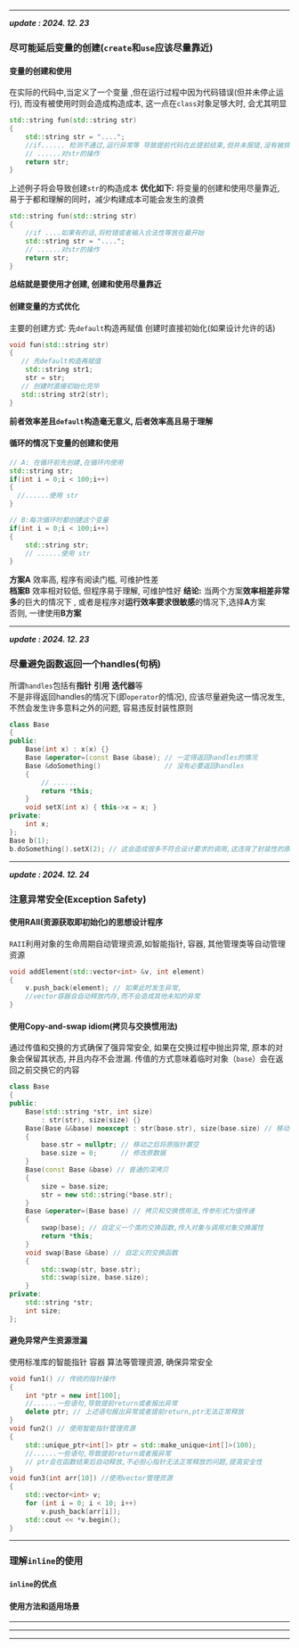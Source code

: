 
---
***update : 2024. 12. 23***
### 尽可能延后变量的创建(`create`和`use`应该尽量靠近)
#### 变量的创建和使用
在实际的代码中,当定义了一个变量 ,但在运行过程中因为代码错误(但并未停止运行), 而没有被使用时则会造成构造成本, 这一点在`class`对象足够大时, 会尤其明显
```cpp
std::string fun(std::string str)
{
    std::string str = "....";
    //if...... 检测不通过,运行异常等 导致提前代码在此提前结束,但并未报错,没有被排查出来
    // ......对str的操作
    return str;
}
```
上述例子将会导致创建`str`的构造成本
**优化如下:** 将变量的创建和使用尽量靠近, 易于于都和理解的同时，减少构建成本可能会发生的浪费
```cpp
std::string fun(std::string str)
{
    //if ....如果有的话,将检错或者输入合法性等放在最开始
    std::string str = "....";
    // ......对str的操作
    return str;
}
```
**总结就是要使用才创建, 创建和使用尽量靠近**
#### 创建变量的方式优化
主要的创建方式:   先`default`构造再赋值   创建时直接初始化(如果设计允许的话)
```cpp
void fun(std::string str)
{
   // 先default构造再赋值
    std::string str1;
    str = str;
   // 创建时直接初始化完毕
   std::string str2(str);
}
```
**前者效率差且`default`构造毫无意义, 后者效率高且易于理解**
#### 循环的情况下变量的创建和使用
```cpp
// A: 在循环前先创建,在循环内使用
std::string str;
if(int i = 0;i < 100;i++)
{
  //......使用 str
}

// B:每次循环时都创建这个变量
if(int i = 0;i < 100;i++)
{
    std::string str;
    // ......使用 str
}
```
**方案A** 效率高, 程序有阅读门槛, 可维护性差  
**档案B** 效率相对较低, 但程序易于理解, 可维护性好
**结论:** 当两个方案**效率相差非常多**的巨大的情况下 ,  或者是程序对**运行效率要求很敏感**的情况下,选择**A**方案  
否则, 一律使用**B方案**

---
***update : 2024. 12. 23***
### 尽量避免函数返回一个handles(句柄)
所谓`handles`包括有**指针** **引用** **迭代器**等  
不是非得返回handles的情况下(即`operator`的情况),  应该尽量避免这一情况发生, 不然会发生许多意料之外的问题, 容易违反封装性原则
```cpp
class Base
{
public:
    Base(int x) : x(x) {}
    Base &operator=(const Base &base); // 一定得返回handles的情况
    Base &doSomething()                // 没有必要返回handles
    {
        // ......
        return *this;
    }
    void setX(int x) { this->x = x; }
private:
    int x;
};
Base b(1);
b.doSomething().setX(2); // 这会造成很多不符合设计要求的调用,这违背了封装性的原则
```

---
***update : 2024. 12. 24***
### 注意异常安全(Exception Safety)
#### 使用RAII(资源获取即初始化)的思想设计程序
`RAII`利用对象的生命周期自动管理资源,如智能指针, 容器, 其他管理类等自动管理资源
```cpp
void addElement(std::vector<int> &v, int element)
{
    v.push_back(element); // 如果此时发生异常, 
    //vector容器会自动释放内存,而不会造成其他未知的异常
}
```
#### 使用Copy-and-swap idiom(拷贝与交换惯用法)
通过传值和交换的方式确保了强异常安全, 如果在交换过程中抛出异常, 原本的对象会保留其状态, 并且内存不会泄漏. 传值的方式意味着临时对象（`base`）会在返回之前交换它的内容
```cpp
class Base
{
public:
    Base(std::string *str, int size)
        : str(str), size(size) {}
    Base(Base &&base) noexcept : str(base.str), size(base.size) // 移动构造函数
    {
        base.str = nullptr; // 移动之后将原指针置空
        base.size = 0;      // 修改原数据
    }
    Base(const Base &base) // 普通的深拷贝
    {
        size = base.size;
        str = new std::string(*base.str);
    }
    Base &operator=(Base base) // 拷贝和交换惯用法,传参形式为值传递
    {
        swap(base); // 自定义一个类的交换函数,传入对象与调用对象交换属性
        return *this;
    }
    void swap(Base &base) // 自定义的交换函数
    {
        std::swap(str, base.str);
        std::swap(size, base.size);
    }
private:
    std::string *str;
    int size;
};
```
#### 避免异常产生资源泄漏
使用标准库的智能指针 容器 算法等管理资源, 确保异常安全
```cpp
void fun1() // 传统的指针操作
{
    int *ptr = new int[100];
    //......一些语句,导致提前return或者报出异常
    delete ptr; // 上述语句报出异常或者提前return,ptr无法正常释放
}
void fun2() // 使用智能指针管理资源
{
    std::unique_ptr<int[]> ptr = std::make_unique<int[]>(100);
    //......一些语句,导致提前return或者报异常
    // ptr会在函数结束后自动释放,不必担心指针无法正常释放的问题,提高安全性
}
void fun3(int arr[10]) //使用vector管理资源
{
    std::vector<int> v;
    for (int i = 0; i < 10; i++)
        v.push_back(arr[i]);
    std::cout << *v.begin();
}
```
---
### 理解`inline`的使用
#### `inline`的优点


#### 使用方法和适用场景









---














---




















---
